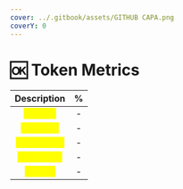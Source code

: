 ```yaml
---
cover: ../.gitbook/assets/GITHUB CAPA.png
coverY: 0
---
```


# 🆗 Token Metrics

|                     Description                    |  %  |
| :------------------------------------------------: | :-: |
|   <mark style="color:yellow;">**Presale**</mark>   |  -  |
|  <mark style="color:yellow;">**Liquidity**</mark>  |  -  |
| <mark style="color:yellow;">**Cex Listing**</mark> |  -  |
|  <mark style="color:yellow;">**Marketing**</mark>  |  -  |
|   <mark style="color:yellow;">**Big Pot**</mark>   |  -  |

